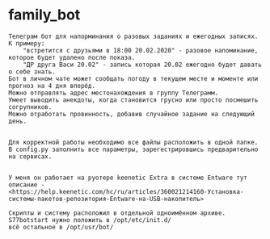 # family_bot

    Телеграм бот для напорминания о разовых заданиях и ежегодных записях.
    К примеру:
        "встретится с друзьями в 18:00 20.02.2020" - разовое напоминание, которое будет удалено после показа.
        "ДР друга Васи 20.02" - запись которая 20.02 ежегодно будет давать о себе знать.
    Бот в личном чате может сообщать погоду в текущем месте и моменте или прогноз на 4 дня вперёд.
    Можно отправлять адрес местонахождения в группу Телеграмм.
    Умеет выводить анекдоты, когда становится грусно или просто посмешить согрупников.
    Можно отработать провинность, добавив случайное задание на следующий день.


    Для корректной работы необходимо все файлы расположить в одной папке.
    В config.py заполнить все параметры, зарегестрировшись предварительно на сервисах.


    У меня он работает на руотере keenetic Extra в системе Entware тут описание -
    <https://help.keenetic.com/hc/ru/articles/360021214160-Установка-системы-пакетов-репозитория-Entware-на-USB-накопитель>

    Скрипты и систему расположил в отдельной одноимённом архиве.
    S77botstart нужно положить в /opt/etc/init.d/
    всё остальное в /opt/usr/bot/    

